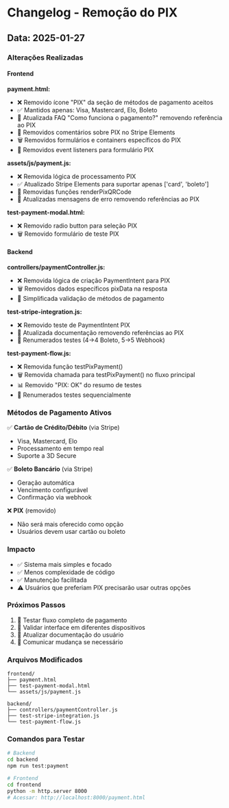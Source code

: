 # Changelog - Remoção do PIX

## Data: 2025-01-27

### Alterações Realizadas

#### Frontend

**payment.html:**
- ❌ Removido ícone "PIX" da seção de métodos de pagamento aceitos
- ✅ Mantidos apenas: Visa, Mastercard, Elo, Boleto
- 📝 Atualizada FAQ "Como funciona o pagamento?" removendo referência ao PIX
- 🔧 Removidos comentários sobre PIX no Stripe Elements
- 🗑️ Removidos formulários e containers específicos do PIX
- 🧹 Removidos event listeners para formulário PIX

**assets/js/payment.js:**
- ❌ Removida lógica de processamento PIX
- ✅ Atualizado Stripe Elements para suportar apenas ['card', 'boleto']
- 🔧 Removidas funções renderPixQRCode
- 📝 Atualizadas mensagens de erro removendo referências ao PIX

**test-payment-modal.html:**
- ❌ Removido radio button para seleção PIX
- 🗑️ Removido formulário de teste PIX

#### Backend

**controllers/paymentController.js:**
- ❌ Removida lógica de criação PaymentIntent para PIX
- 🗑️ Removidos dados específicos pixData na resposta
- 🔧 Simplificada validação de métodos de pagamento

**test-stripe-integration.js:**
- ❌ Removido teste de PaymentIntent PIX
- 📝 Atualizada documentação removendo referências ao PIX
- 🔢 Renumerados testes (4→4 Boleto, 5→5 Webhook)

**test-payment-flow.js:**
- ❌ Removida função testPixPayment()
- 🗑️ Removida chamada para testPixPayment() no fluxo principal
- 📊 Removido "PIX: OK" do resumo de testes
- 🔢 Renumerados testes sequencialmente

### Métodos de Pagamento Ativos

✅ **Cartão de Crédito/Débito** (via Stripe)
- Visa, Mastercard, Elo
- Processamento em tempo real
- Suporte a 3D Secure

✅ **Boleto Bancário** (via Stripe)
- Geração automática
- Vencimento configurável
- Confirmação via webhook

❌ **PIX** (removido)
- Não será mais oferecido como opção
- Usuários devem usar cartão ou boleto

### Impacto

- ✅ Sistema mais simples e focado
- ✅ Menos complexidade de código
- ✅ Manutenção facilitada
- ⚠️ Usuários que preferiam PIX precisarão usar outras opções

### Próximos Passos

1. 🧪 Testar fluxo completo de pagamento
2. 📱 Validar interface em diferentes dispositivos
3. 🔄 Atualizar documentação do usuário
4. 📧 Comunicar mudança se necessário

### Arquivos Modificados

```
frontend/
├── payment.html
├── test-payment-modal.html
└── assets/js/payment.js

backend/
├── controllers/paymentController.js
├── test-stripe-integration.js
└── test-payment-flow.js
```

### Comandos para Testar

```bash
# Backend
cd backend
npm run test:payment

# Frontend  
cd frontend
python -m http.server 8000
# Acessar: http://localhost:8000/payment.html
``` 